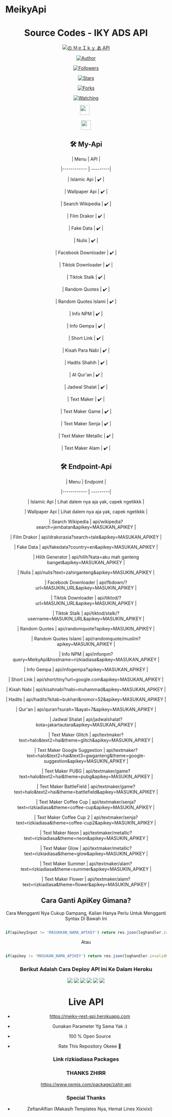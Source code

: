 # MeikyApi

<div align="center">

 

# Source Codes - IKY ADS API

<p align="center">

<a href="#"><img title="の ＭｅＩｋｙ あ API" src="https://img.shields.io/badge/rizkiadiasa Api-blue?colorA=%23ff0000&colorB=%23017e40&style=for-the-badge"></a>

</p>

<p align="center">

<a href="https://github.com/rizkiadiasa"><img title="Author" src="https://img.shields.io/badge/Author-rizkiadiasa-orange.svg?style=for-the-badge&logo=github"></a>

</p>

<p align="center">

<a href="https://github.com/rizkiadiasa/followers"><img title="Followers" src="https://img.shields.io/github/followers/rizkiadiasa?color=red&style=flat-square"></a>

<a href="https://github.com/rizkiadiasa/MeikyApi/stargazers/"><img title="Stars" src="https://img.shields.io/github/stars/rizkiadiasa/MeikyApi?color=blue&style=flat-square"></a>

<a href="https://github.com/rizkiadiasa/MeikyApi/network/members"><img title="Forks" src="https://img.shields.io/github/forks/rizkiadiasa/MeikyApi?color=red&style=flat-square"></a>

<a href="https://github.com/rizkiadiasa/MeikyApi/watchers"><img title="Watching" src="https://img.shields.io/github/watchers/rizkiadiasa/MeikyApi?label=Watchers&color=blue&style=flat-square"></a>

</p>

<p align='center'>

   <a href="https://wa.me/6283141727903"><img height="30" src="https://c.top4top.io/p_1837yybbf0.jpeg"></a>&nbsp;&nbsp;

   <a href="https://instagram.com/ikyy_ads"><img height="30" src="https://raw.githubusercontent.com/TobyG74/TobyG74/main/instagram.jpg"></a>

</P>

## 🛠️ My-Api

| Menu | API | 

|------------ | ---------|

| Islamic Api | ✔️ |

| Wallpaper Api | ✔️ |

| Search Wikipedia | ✔️ |

| Film Drakor | ✔️ |

| Fake Data | ✔️ |

| Nulis | ✔️ |

| Facebook Downloader | ✔️ |

| Tiktok Downloader | ✔️ |

| Tiktok Stalk | ✔️ |

| Random Quotes | ✔️ |

| Random Quotes Islami | ✔️ |

| Info NPM | ✔️ |

| Info Gempa | ✔️ |

| Short Link | ✔️ |

| Kisah Para Nabi | ✔️ |

| Hadits Shahih | ✔️ |

| Al Qur'an | ✔️ |

| Jadwal Shalat | ✔️ |

| Text Maker | ✔️ |

| Text Maker Game | ✔️ |

| Text Maker Senja | ✔️ |

| Text Maker Metallic | ✔️ |

| Text Maker Alam | ✔️ |

## 🛠️ Endpoint-Api

| Menu | Endpoint | 

|------------ | ---------|

| Islamic Api | Lihat dalem nya aja yak, capek ngetikkk |

| Wallpaper Api | Lihat dalem nya aja yak, capek ngetikkk |

| Search Wikipedia | api/wikipedia?search=jembatan&apikey=MASUKAN_APIKEY |

| Film Drakor | api/drakorasia?search=tale&apikey=MASUKAN_APIKEY |

| Fake Data | api/fakedata?country=en&apikey=MASUKAN_APIKEY |

| Hilih Generator | api/hilih?kata=aku mah ganteng banget&apikey=MASUKAN_APIKEY |

| Nulis | api/nulis?text=zahirganteng&apikey=MASUKIN_APIKEY |

| Facebook Downloader | api/fbdown/?url=MASUKIN_URL&apikey=MASUKIN_APIKEY |

| Tiktok Downloader | api/tiktod/?url=MASUKIN_URL&apikey=MASUKIN_APIKEY |

| Tiktok Stalk | api/tiktod/stalk/?username=MASUKIN_URL&apikey=MASUKIN_APIKEY |

| Random Quotes | api/randomquote?apikey=MASUKIN_APIKEY |

| Random Quotes Islami | api/randomquote/muslim?apikey=MASUKIN_APIKEY |

| Info NPM | api/infonpm?query=MeikyApi&hostname=rizkiadiasa&apikey=MASUKAN_APIKEY |

| Info Gempa | api/infogempa?apikey=MASUKAN_APIKEY |

| Short Link | api/short/tiny?url=google.com&apikey=MASUKAN_APIKEY |

| Kisah Nabi | api/kisahnabi?nabi=muhammad&apikey=MASUKAN_APIKEY |

| Hadits | api/hadits?kitab=bukhari&nomor=52&apikey=MASUKAN_APIKEY |

| Qur'an | api/quran?surah=1&ayat=7&apikey=MASUKAN_APIKEY |

| Jadwal Shalat | api/jadwalshalat?kota=jakartautara&apikey=MASUKAN_APIKEY |

| Text Maker Glitch | api/textmaker?text=halo&text2=hai&theme=glitch&apikey=MASUKIN_APIKEY |

| Text Maker Google Suggestion | api/textmaker?text=halo&text2=hai&text3=gwganteng&theme=google-suggestion&apikey=MASUKIN_APIKEY |

| Text Maker PUBG | api/textmaker/game?text=halo&text2=hai&theme=pubg&apikey=MASUKIN_APIKEY |

| Text Maker BattleField | api/textmaker/game?text=halo&text2=hai&theme=battlefield&apikey=MASUKIN_APIKEY |

| Text Maker Coffee Cup | api/textmaker/senja?text=rizkiadiasa&theme=coffee-cup&apikey=MASUKIN_APIKEY |

| Text Maker Coffee Cup 2 | api/textmaker/senja?text=rizkiadiasa&theme=coffee-cup2&apikey=MASUKIN_APIKEY |

| Text Maker Neon | api/textmaker/metallic?text=rizkiadiasa&theme=neon&apikey=MASUKIN_APIKEY |

| Text Maker Glow | api/textmaker/metallic?text=rizkiadiasa&theme=glow&apikey=MASUKIN_APIKEY |

| Text Maker Summer | api/textmaker/alam?text=rizkiadiasa&theme=summer&apikey=MASUKIN_APIKEY |

| Text Maker Flower | api/textmaker/alam?text=rizkiadiasa&theme=flower&apikey=MASUKIN_APIKEY |

## Cara Ganti ApiKey Gimana?

Cara Mengganti Nya Cukup Gampang, Kalian Hanya Perlu Untuk Mengganti Syntax Di Bawah Ini

```js

if(apikeyInput != 'MASUKKAN_NAMA_APIKEY') return res.json(loghandler.invalidKey)

```

Atau

```js

if(apikey != 'MASUKAN_NAMA_APIKEY') return res.json(loghandler.invalidKey)

```

### Berikut Adalah Cara Deploy API Ini Ke Dalam Heroku

<p align="center">

<img src="https://raw.githubusercontent.com/rizkiadiasa/My-SQL-Results/main/tutor/heroku/Screenshot_2021-02-23-17-47-56-969_com.android.chrome.png"/>

<img src="https://raw.githubusercontent.com/rizkiadiasa/My-SQL-Results/main/tutor/heroku/Screenshot_2021-02-23-17-48-56-435_com.android.chrome.png"/>

<img src="https://raw.githubusercontent.com/rizkiadiasa/My-SQL-Results/main/tutor/heroku/Screenshot_2021-02-23-17-49-37-427_com.android.chrome.png"/>

<img src="https://raw.githubusercontent.com/rizkiadiasa/My-SQL-Results/main/tutor/heroku/Screenshot_2021-02-23-17-51-08-627_com.android.chrome.png"/>

<img src="https://raw.githubusercontent.com/rizkiadiasa/My-SQL-Results/main/tutor/heroku/Screenshot_2021-02-23-17-51-35-141_com.android.chrome.png"/>

<img src="https://raw.githubusercontent.com/rizkiadiasa/My-SQL-Results/main/tutor/heroku/Screenshot_2021-02-23-17-52-12-691_com.android.chrome.png"/>

</p>

# Live API

* https://meiky-rest-api.herokuapp.com

- Gunakan Parameter Yg Sama Yak :)

- 100 % Open Source

- Rate This Repository Okeee 🎉

### Link rizkiadiasa Packages

### THANKS ZHIRR

https://www.npmjs.com/package/zahir-api

### Special Thanks

- ZefianAlfian (Makasih Templates Nya, Hemat Lines Xixixixi)
